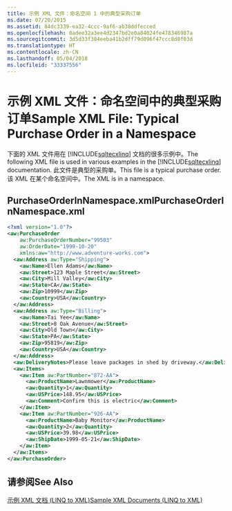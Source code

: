 ```yaml
---
title: 示例 XML 文件：命名空间 1 中的典型采购订单
ms.date: 07/20/2015
ms.assetid: 84dc3339-ea32-4ccc-9af6-ab38ddfecced
ms.openlocfilehash: 0adee32a3ee4d2347bd2e0a84024fe478346987a
ms.sourcegitcommit: 3d5d33f384eeba41b2dff79d096f47ccc8d8f03d
ms.translationtype: HT
ms.contentlocale: zh-CN
ms.lasthandoff: 05/04/2018
ms.locfileid: "33337556"
---
```

# <a name="sample-xml-file-typical-purchase-order-in-a-namespace"></a><span data-ttu-id="54279-102">示例 XML 文件：命名空间中的典型采购订单</span><span class="sxs-lookup"><span data-stu-id="54279-102">Sample XML File: Typical Purchase Order in a Namespace</span></span>
<span data-ttu-id="54279-103">下面的 XML 文件用在 [!INCLUDE[sqltecxlinq](~/includes/sqltecxlinq-md.md)] 文档的很多示例中。</span><span class="sxs-lookup"><span data-stu-id="54279-103">The following XML file is used in various examples in the [!INCLUDE[sqltecxlinq](~/includes/sqltecxlinq-md.md)] documentation.</span></span> <span data-ttu-id="54279-104">此文件是典型的采购单。</span><span class="sxs-lookup"><span data-stu-id="54279-104">This file is a typical purchase order.</span></span> <span data-ttu-id="54279-105">该 XML 在某个命名空间中。</span><span class="sxs-lookup"><span data-stu-id="54279-105">The XML is in a namespace.</span></span>  
  
## <a name="purchaseorderinnamespacexml"></a><span data-ttu-id="54279-106">PurchaseOrderInNamespace.xml</span><span class="sxs-lookup"><span data-stu-id="54279-106">PurchaseOrderInNamespace.xml</span></span>  
  
```xml  
<?xml version="1.0"?>  
<aw:PurchaseOrder  
    aw:PurchaseOrderNumber="99503"  
    aw:OrderDate="1999-10-20"  
    xmlns:aw="http://www.adventure-works.com">  
  <aw:Address aw:Type="Shipping">  
    <aw:Name>Ellen Adams</aw:Name>  
    <aw:Street>123 Maple Street</aw:Street>  
    <aw:City>Mill Valley</aw:City>  
    <aw:State>CA</aw:State>  
    <aw:Zip>10999</aw:Zip>  
    <aw:Country>USA</aw:Country>  
  </aw:Address>  
  <aw:Address aw:Type="Billing">  
    <aw:Name>Tai Yee</aw:Name>  
    <aw:Street>8 Oak Avenue</aw:Street>  
    <aw:City>Old Town</aw:City>  
    <aw:State>PA</aw:State>  
    <aw:Zip>95819</aw:Zip>  
    <aw:Country>USA</aw:Country>  
  </aw:Address>  
  <aw:DeliveryNotes>Please leave packages in shed by driveway.</aw:DeliveryNotes>  
  <aw:Items>  
    <aw:Item aw:PartNumber="872-AA">  
      <aw:ProductName>Lawnmower</aw:ProductName>  
      <aw:Quantity>1</aw:Quantity>  
      <aw:USPrice>148.95</aw:USPrice>  
      <aw:Comment>Confirm this is electric</aw:Comment>  
    </aw:Item>  
    <aw:Item aw:PartNumber="926-AA">  
      <aw:ProductName>Baby Monitor</aw:ProductName>  
      <aw:Quantity>2</aw:Quantity>  
      <aw:USPrice>39.98</aw:USPrice>  
      <aw:ShipDate>1999-05-21</aw:ShipDate>  
    </aw:Item>  
  </aw:Items>  
</aw:PurchaseOrder>  
```  
  
## <a name="see-also"></a><span data-ttu-id="54279-107">请参阅</span><span class="sxs-lookup"><span data-stu-id="54279-107">See Also</span></span>  
 [<span data-ttu-id="54279-108">示例 XML 文档 (LINQ to XML)</span><span class="sxs-lookup"><span data-stu-id="54279-108">Sample XML Documents (LINQ to XML)</span></span>](../../../../csharp/programming-guide/concepts/linq/sample-xml-documents-linq-to-xml.md)
